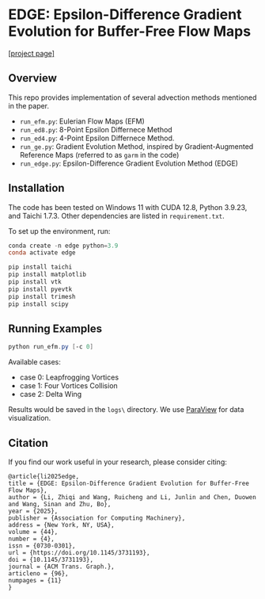 # EDGE: Epsilon-Difference Gradient Evolution for Buffer-Free Flow Maps

[[project page]](https://pearseven.github.io/EDGEProject/)

## Overview

This repo provides implementation of several advection methods mentioned in the paper.

- `run_efm.py`: Eulerian Flow Maps (EFM)
- `run_ed8.py`: 8-Point Epsilon Differnece Method
- `run_ed4.py`: 4-Point Epsilon Differnece Method.
- `run_ge.py`: Gradient Evolution Method, inspired by Gradient-Augmented Reference Maps (referred to as `garm` in the code)
- `run_edge.py`: Epsilon-Difference Gradient Evolution Method (EDGE)

## Installation

The code has been tested on Windows 11 with CUDA 12.8, Python 3.9.23, and Taichi 1.7.3. Other dependencies are listed in `requirement.txt`.

To set up the environment, run:

```powershell
conda create -n edge python=3.9
conda activate edge

pip install taichi
pip install matplotlib
pip install vtk
pip install pyevtk
pip install trimesh
pip install scipy
```

## Running Examples

```powershell
python run_efm.py [-c 0]
```

Available cases:

- case 0: Leapfrogging Vortices
- case 1: Four Vortices Collision
- case 2: Delta Wing

Results would be saved in the `logs\` directory. We use [ParaView](https://www.paraview.org/) for data visualization.

## Citation

If you find our work useful in your research, please consider citing:

```
@article{li2025edge,
title = {EDGE: Epsilon-Difference Gradient Evolution for Buffer-Free Flow Maps},
author = {Li, Zhiqi and Wang, Ruicheng and Li, Junlin and Chen, Duowen and Wang, Sinan and Zhu, Bo},
year = {2025},
publisher = {Association for Computing Machinery},
address = {New York, NY, USA},
volume = {44},
number = {4},
issn = {0730-0301},
url = {https://doi.org/10.1145/3731193},
doi = {10.1145/3731193},
journal = {ACM Trans. Graph.},
articleno = {96},
numpages = {11}
}
```